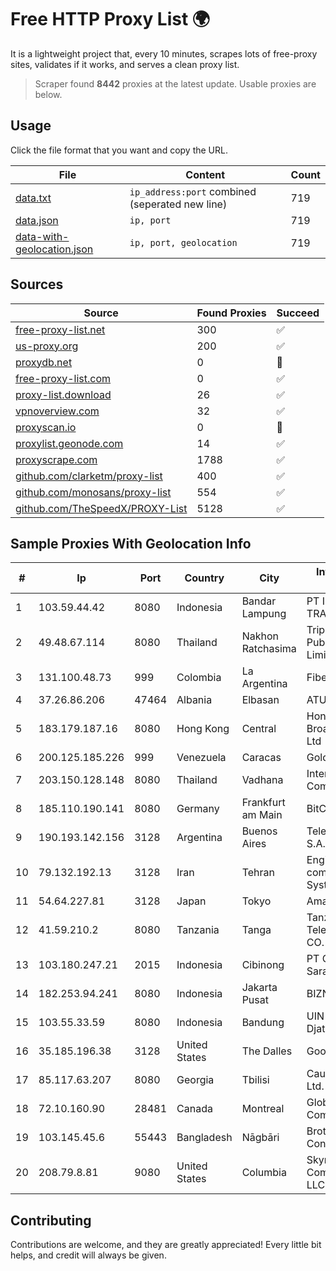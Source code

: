 
# Free HTTP Proxy List 🌍

It is a lightweight project that, every 10 minutes, scrapes lots of free-proxy sites, validates if it works, and serves a clean proxy list.


> Scraper found **8442** proxies at the latest update. Usable proxies are below.

## Usage

Click the file format that you want and copy the URL.


|File|Content|Count|
|----|-------|-----|
|[data.txt](https://raw.githubusercontent.com/themiralay/Proxy-List-World/master/data.txt)|`ip_address:port` combined (seperated new line)|719|
|[data.json](https://raw.githubusercontent.com/themiralay/Proxy-List-World/master/data.json)|`ip, port`|719|
|[data-with-geolocation.json](https://raw.githubusercontent.com/themiralay/Proxy-List-World/master/data-with-geolocation.json)|`ip, port, geolocation`|719|

## Sources

|Source|Found Proxies|Succeed|
|------|-------------|-------|
|[free-proxy-list.net](https://free-proxy-list.net)|300|✅|
|[us-proxy.org](https://www.us-proxy.org)|200|✅|
|[proxydb.net](http://proxydb.net)|0|🚫|
|[free-proxy-list.com](https://free-proxy-list.com/?page=&port=&type%5B%5D=http&type%5B%5D=https&up_time=0&search=Search)|0|✅|
|[proxy-list.download](https://www.proxy-list.download/HTTP)|26|✅|
|[vpnoverview.com](https://vpnoverview.com/privacy/anonymous-browsing/free-proxy-servers)|32|✅|
|[proxyscan.io](https://www.proxyscan.io)|0|🚫|
|[proxylist.geonode.com](https://proxylist.geonode.com/api/proxy-list?limit=300&page=1&sort_by=lastChecked&sort_type=desc&protocols=http,https)|14|✅|
|[proxyscrape.com](https://api.proxyscrape.com/v2/?request=displayproxies&protocol=http&timeout=10000&country=all&ssl=all&anonymity=all)|1788|✅|
|[github.com/clarketm/proxy-list](https://raw.githubusercontent.com/clarketm/proxy-list/master/proxy-list-raw.txt)|400|✅|
|[github.com/monosans/proxy-list](https://raw.githubusercontent.com/monosans/proxy-list/main/proxies/http.txt)|554|✅|
|[github.com/TheSpeedX/PROXY-List](https://raw.githubusercontent.com/TheSpeedX/PROXY-List/master/http.txt)|5128|✅|


## Sample Proxies With Geolocation Info

|#|Ip|Port|Country|City|Internet Service Provider|
|-|--|----|-------|----|-------------------------|
|1|103.59.44.42|8080|Indonesia|Bandar Lampung|PT INDONESIA TRANS NETWORK|
|2|49.48.67.114|8080|Thailand|Nakhon Ratchasima|Triple T Broadband Public Company Limited|
|3|131.100.48.73|999|Colombia|La Argentina|Fibernet TV SAS|
|4|37.26.86.206|47464|Albania|Elbasan|ATU|
|5|183.179.187.16|8080|Hong Kong|Central|Hong Kong Broadband Network Ltd|
|6|200.125.185.226|999|Venezuela|Caracas|Gold Data C.A|
|7|203.150.128.148|8080|Thailand|Vadhana|Internet Thailand Company Ltd|
|8|185.110.190.141|8080|Germany|Frankfurt am Main|BitCommand|
|9|190.193.142.156|3128|Argentina|Buenos Aires|Telecom Argentina S.A.|
|10|79.132.192.13|3128|Iran|Tehran|Engineering company Morva System Plc.|
|11|54.64.227.81|3128|Japan|Tokyo|Amazon.com, Inc.|
|12|41.59.210.2|8080|Tanzania|Tanga|Tanzania Telecommunications CO. LTD|
|13|103.180.247.21|2015|Indonesia|Cibinong|PT Cakrawala Sarana Solusindo|
|14|182.253.94.241|8080|Indonesia|Jakarta Pusat|BIZNET|
|15|103.55.33.59|8080|Indonesia|Bandung|UIN Sunan Gunung Djati Bandung|
|16|35.185.196.38|3128|United States|The Dalles|Google LLC|
|17|85.117.63.207|8080|Georgia|Tbilisi|Caucasus Online Ltd.|
|18|72.10.160.90|28481|Canada|Montreal|GloboTech Communications|
|19|103.145.45.6|55443|Bangladesh|Nāgbāri|Brother's ICT Connectivity|
|20|208.79.8.81|9080|United States|Columbia|Skyrider Communications LLC|



## Contributing

Contributions are welcome, and they are greatly appreciated! Every
little bit helps, and credit will always be given.

